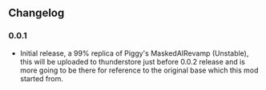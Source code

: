 ## Changelog

### 0.0.1

- Initial release, a 99% replica of Piggy's MaskedAIRevamp (Unstable), this will be uploaded to thunderstore just before 0.0.2 release and is more going to be there for reference to the original base which this mod started from.
